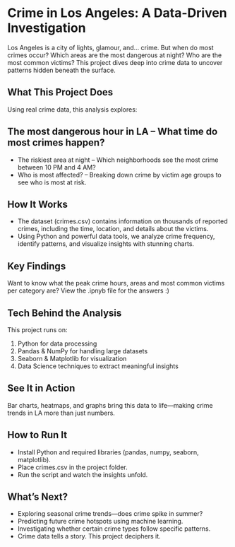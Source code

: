 # Crime in Los Angeles: A Data-Driven Investigation
Los Angeles is a city of lights, glamour, and… crime. But when do most crimes occur? Which areas are the most dangerous at night? Who are the most common victims? This project dives deep into crime data to uncover patterns hidden beneath the surface.

## What This Project Does
Using real crime data, this analysis explores:

## The most dangerous hour in LA – What time do most crimes happen?
  - The riskiest area at night – Which neighborhoods see the most crime between 10 PM and 4 AM?
  - Who is most affected? – Breaking down crime by victim age groups to see who is most at risk.

## How It Works
  - The dataset (crimes.csv) contains information on thousands of reported crimes, including the time, location, and details about the victims.
  - Using Python and powerful data tools, we analyze crime frequency, identify patterns, and visualize insights with stunning charts.

## Key Findings
Want to know what the peak crime hours, areas and most common victims per category are? View the .ipnyb file for the answers :)

## Tech Behind the Analysis
  This project runs on:

  1. Python for data processing
  2. Pandas & NumPy for handling large datasets
  3. Seaborn & Matplotlib for visualization
  4. Data Science techniques to extract meaningful insights

## See It in Action
Bar charts, heatmaps, and graphs bring this data to life—making crime trends in LA more than just numbers.

## How to Run It
  - Install Python and required libraries (pandas, numpy, seaborn, matplotlib).
  - Place crimes.csv in the project folder.
  - Run the script and watch the insights unfold.
    
## What’s Next?
  - Exploring seasonal crime trends—does crime spike in summer?
  - Predicting future crime hotspots using machine learning.
  - Investigating whether certain crime types follow specific patterns.
  - Crime data tells a story. This project deciphers it.
